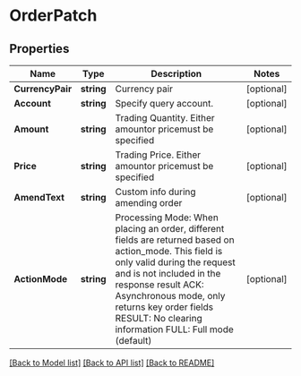 # OrderPatch

## Properties

Name | Type | Description | Notes
------------ | ------------- | ------------- | -------------
**CurrencyPair** | **string** | Currency pair | [optional] 
**Account** | **string** | Specify query account. | [optional] 
**Amount** | **string** | Trading Quantity. Either amountor pricemust be specified | [optional] 
**Price** | **string** | Trading Price. Either amountor pricemust be specified | [optional] 
**AmendText** | **string** | Custom info during amending order | [optional] 
**ActionMode** | **string** | Processing Mode: When placing an order, different fields are returned based on action_mode. This field is only valid during the request and is not included in the response result ACK: Asynchronous mode, only returns key order fields RESULT: No clearing information FULL: Full mode (default) | [optional] 

[[Back to Model list]](../README.md#documentation-for-models) [[Back to API list]](../README.md#documentation-for-api-endpoints) [[Back to README]](../README.md)


